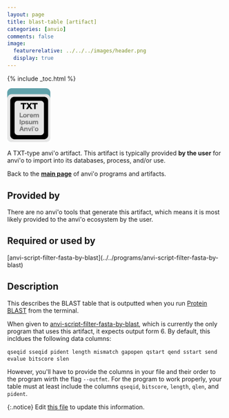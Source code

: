 ```yaml
---
layout: page
title: blast-table [artifact]
categories: [anvio]
comments: false
image:
  featurerelative: ../../../images/header.png
  display: true
---
```



{% include _toc.html %}


<img src="../../images/icons/TXT.png" alt="TXT" style="width:100px; border:none" />

A TXT-type anvi'o artifact. This artifact is typically provided **by the user** for anvi'o to import into its databases, process, and/or use.

Back to the **[main page](../../)** of anvi'o programs and artifacts.

## Provided by


There are no anvi'o tools that generate this artifact, which means it is most likely provided to the anvi'o ecosystem by the user.


## Required or used by


<p style="text-align: left" markdown="1"><span class="artifact-r">[anvi-script-filter-fasta-by-blast](../../programs/anvi-script-filter-fasta-by-blast)</span></p>


## Description

This describes the BLAST table that is outputted when you run [Protein BLAST](https://blast.ncbi.nlm.nih.gov/Blast.cgi?PAGE=Proteins) from the terminal. 

When given to <span class="artifact-n">[anvi-script-filter-fasta-by-blast](/help/7/programs/anvi-script-filter-fasta-by-blast)</span>, which is currently the only program that uses this artifact, it expects output form 6. By default, this incldues the following data columns: 

    qseqid sseqid pident length mismatch gapopen qstart qend sstart send evalue bitscore slen
    
However, you'll have to provide the columns in your file and their order to the program wirth the flag `--outfmt`. For the program to work properly, your table must at least include the columns `qseqid`, `bitscore`, `length`, `qlen`, and `pident`.


{:.notice}
Edit [this file](https://github.com/merenlab/anvio/tree/master/anvio/docs/artifacts/blast-table.md) to update this information.

